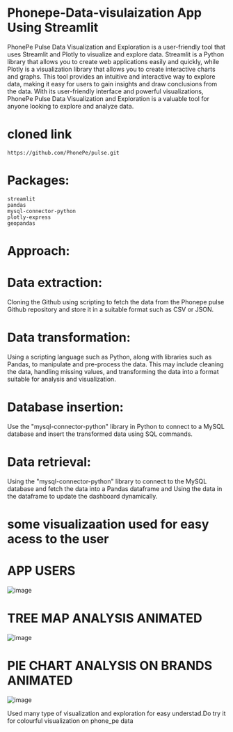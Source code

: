 # Phonepe-Data-visulaization App Using Streamlit

PhonePe Pulse Data Visualization and Exploration is a user-friendly tool that uses Streamlit and Plotly to visualize and explore data. Streamlit is a Python library that allows you to create web applications easily and quickly, while Plotly is a visualization library that allows you to create interactive charts and graphs. This tool provides an intuitive and interactive way to explore data, making it easy for users to gain insights and draw conclusions from the data. With its user-friendly interface and powerful visualizations, PhonePe Pulse Data Visualization and Exploration is a valuable tool for anyone looking to explore and analyze data.

# cloned link

    https://github.com/PhonePe/pulse.git

# Packages:
    streamlit
    pandas
    mysql-connector-python
    plotly-express
    geopandas
    
# Approach:
   # Data extraction:
   Cloning the Github using scripting to fetch the data from the Phonepe pulse Github repository and store it in a suitable format such as CSV or JSON.
    
   # Data transformation: 
   Using a scripting language such as Python, along with libraries such as Pandas, to manipulate and pre-process the data. This may include cleaning the data, handling missing values, and transforming the data into a format suitable for analysis and visualization.
   
   # Database insertion: 
   Use the "mysql-connector-python" library in Python to connect to a MySQL database and insert the transformed data using SQL commands.
   
   # Data retrieval: 
   Using the "mysql-connector-python" library to connect to the MySQL database and fetch the data into a Pandas dataframe and Using the data in the dataframe to update the dashboard dynamically.

# some visualizaation used for easy acess to the user
  # APP USERS
   ![image](https://user-images.githubusercontent.com/125632137/232462302-c28ea397-f9b6-40fe-9787-f1c0a85467a4.png)
    
  # TREE MAP ANALYSIS ANIMATED
   ![image](https://user-images.githubusercontent.com/125632137/232462542-39fcae27-4b69-4172-ac3a-76f3fcd461be.png)
 
  # PIE CHART ANALYSIS ON BRANDS ANIMATED
   ![image](https://user-images.githubusercontent.com/125632137/232462760-03946959-3f24-4637-b1f2-9d4d8541ba07.png)

Used many type of visualization and exploration for easy understad.Do try it for colourful visualization on phone_pe data

